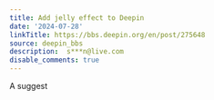 ```yaml
---
title: Add jelly effect to Deepin
date: '2024-07-28'
linkTitle: https://bbs.deepin.org/en/post/275648
source: deepin_bbs
description:  s***n@live.com 
disable_comments: true
---
```

A suggest 
